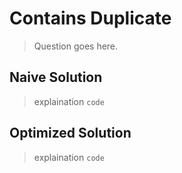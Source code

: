 # Contains Duplicate

> Question goes here.

## Naive Solution

> explaination
`code`

## Optimized Solution

> explaination
`code`